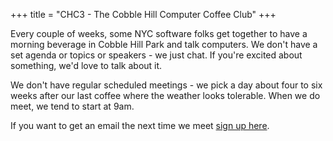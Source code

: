 +++
title = "CHC3 - The Cobble Hill Computer Coffee Club"
+++

Every couple of weeks, some NYC software folks get together to have a morning
beverage in Cobble Hill Park and talk computers. We don't have a set agenda or
topics or speakers - we just chat. If you're excited about something, we'd love
to talk about it.

We don't have regular scheduled meetings - we pick a day about four to six weeks
after our last coffee where the weather looks tolerable. When we do meet, we
tend to start at 9am.

If you want to get an email the next time we meet [sign up here](https://forms.gle/JysGUfh6efiAa8pz7).
